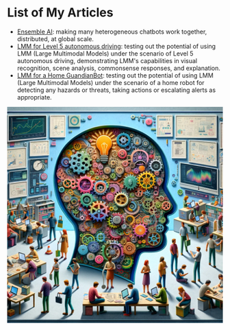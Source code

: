 # List of My Articles

- [Ensemble AI](EnsembleAI): making many heterogeneous chatbots work together, distributed, at global scale.
- [LMM for Level 5 autonomous driving](https://github.com/kaihuchen/AutonomousBackseatDriver/blob/main/README.md): testing out the potential of using LMM (Large Multimodal Models) under the scenario of Level 5 autonomous driving, demonstrating LMM's capabilities in visual recognition, scene analysis, commonsense responses, and explanation.
- [LMM for a Home GuandianBot](https://github.com/kaihuchen/GuardianBot/blob/main/README.md): testing out the potential of using LMM (Large Multimodal Models) under the scenario of a home robot for detecting any hazards or threats, taking actions or escalating alerts as appropriate.

<banner class="page-header" role="banner">
  <img src="/assets/images/EnsembleAI.png" alt="Banner Image" style="">
</banner>
